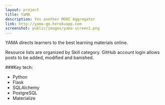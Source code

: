 ```yaml
---
layout: project
title: YaMA
description: Yes another MOOC Aggregator
link: http://yama-go.herokuapp.com
screenshot: public/images/yama-screen1.png
---
```

YAMA directs learners to the best learning materials online.

Resource lists are organized by Skill category. GitHub account login allows posts to be added, modified and banished.

###Key tech:
- Python
- Flask
- SQLAlchemy
- PostgreSQL
- Materialize

